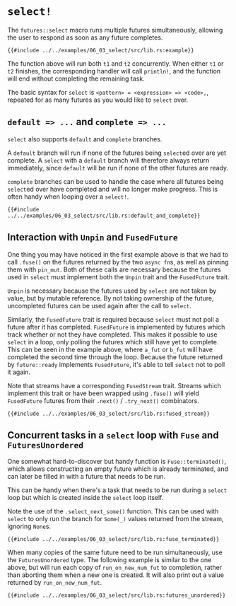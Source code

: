 # `select!`

The `futures::select` macro runs multiple futures simultaneously, allowing
the user to respond as soon as any future completes.

```rust,edition2018
{{#include ../../examples/06_03_select/src/lib.rs:example}}
```

The function above will run both `t1` and `t2` concurrently. When either
`t1` or `t2` finishes, the corresponding handler will call `println!`, and
the function will end without completing the remaining task.

The basic syntax for `select` is `<pattern> = <expression> => <code>,`,
repeated for as many futures as you would like to `select` over.

## `default => ...` and `complete => ...`

`select` also supports `default` and `complete` branches.

A `default` branch will run if none of the futures being `select`ed
over are yet complete. A `select` with a `default` branch will
therefore always return immediately, since `default` will be run
if none of the other futures are ready.

`complete` branches can be used to handle the case where all futures
being `select`ed over have completed and will no longer make progress.
This is often handy when looping over a `select!`.

```rust,edition2018
{{#include ../../examples/06_03_select/src/lib.rs:default_and_complete}}
```

## Interaction with `Unpin` and `FusedFuture`

One thing you may have noticed in the first example above is that we
had to call `.fuse()` on the futures returned by the two `async fn`s,
as well as pinning them with `pin_mut`. Both of these calls are necessary
because the futures used in `select` must implement both the `Unpin`
trait and the `FusedFuture` trait.

`Unpin` is necessary because the futures used by `select` are not
taken by value, but by mutable reference. By not taking ownership
of the future, uncompleted futures can be used again after the
call to `select`.

Similarly, the `FusedFuture` trait is required because `select` must
not poll a future after it has completed. `FusedFuture` is implemented
by futures which track whether or not they have completed. This makes
it possible to use `select` in a loop, only polling the futures which
still have yet to complete. This can be seen in the example above,
where `a_fut` or `b_fut` will have completed the second time through
the loop. Because the future returned by `future::ready` implements
`FusedFuture`, it's able to tell `select` not to poll it again.

Note that streams have a corresponding `FusedStream` trait. Streams
which implement this trait or have been wrapped using `.fuse()`
will yield `FusedFuture` futures from their
`.next()` / `.try_next()` combinators.

```rust,edition2018
{{#include ../../examples/06_03_select/src/lib.rs:fused_stream}}
```

## Concurrent tasks in a `select` loop with `Fuse` and `FuturesUnordered`

One somewhat hard-to-discover but handy function is `Fuse::terminated()`,
which allows constructing an empty future which is already terminated,
and can later be filled in with a future that needs to be run.

This can be handy when there's a task that needs to be run during a `select`
loop but which is created inside the `select` loop itself.

Note the use of the `.select_next_some()` function. This can be
used with `select` to only run the branch for `Some(_)` values
returned from the stream, ignoring `None`s.

```rust,edition2018
{{#include ../../examples/06_03_select/src/lib.rs:fuse_terminated}}
```

When many copies of the same future need to be run simultaneously,
use the `FuturesUnordered` type. The following example is similar
to the one above, but will run each copy of `run_on_new_num_fut`
to completion, rather than aborting them when a new one is created.
It will also print out a value returned by `run_on_new_num_fut`.

```rust,edition2018
{{#include ../../examples/06_03_select/src/lib.rs:futures_unordered}}
```
